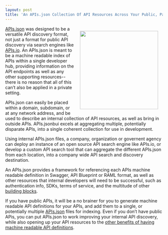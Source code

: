 ```yaml
---
layout: post
title: 'An APIs.json Collection Of API Resources Across Your Public, Partner Or Internal Resources'
---
```

<p><a href="http://apisjson.org/"><img style="padding: 15px;" src="https://s3.amazonaws.com/kinlane-productions/bw-icons/bw-internal-api.png" alt="" width="250" align="right" /></a></p>
<p><a href="http://apisjson.org/">APIs.json</a> was designed to be a versatile API discovery format, not just a format for public API discovery via search engines like <a href="http://apis.io">APIs.io</a>. An APIs.json is meant to be a machine readable index of APIs within a single developer hub, providing information on the API endpoints as well as any other supporting resources--there is no reason that all of this can&rsquo;t also be applied in a private setting.</p>
<p>APIs.json can easily be placed within a domain, subdomain, or at any network address, and be used to describe an internal collection of API resources, as well as bring in outside APIs. APIs.jsonbui excels at aggregating multiple, potentially disparate APIs, into a single coherent collection for use in development.</p>
<p>Using internal APIs.json files, a company, organization or governent agency can deploy an instance of an open source API search engine like APIs.io, or develop a custom API search tool that can aggregate the different APIs.json from each location, into a company wide API search and discovery destination.</p>
<p>An APIs.json provides a framework for referencing each APIs machine readable definition in Swagger, API Blueprint or RAML format, as well as other resources that internal developers will need to be successful, such as authentication info, SDKs, terms of service, and the multitude of other <a href="http://management.apievangelist.com/building-blocks.html">building blocks</a>.</p>
<p>If you have public APIs, it will be a no brainer for you to generate machine readable API definitions for your APIs, and add them to a single, or potentially multiple <a href="http://apisjson.org/">APIs.json</a> files for indexing. Even if you don&rsquo;t have public APis, you can put APIs.json to work improving your internal API discovery, while also opening up your API resources to the <a href="http://apievangelist.com/2014/06/05/what-are-the-incentives-for-creating-machine-readable-api-definitions/">other benefits of having machine readable API definitions</a>.</p>